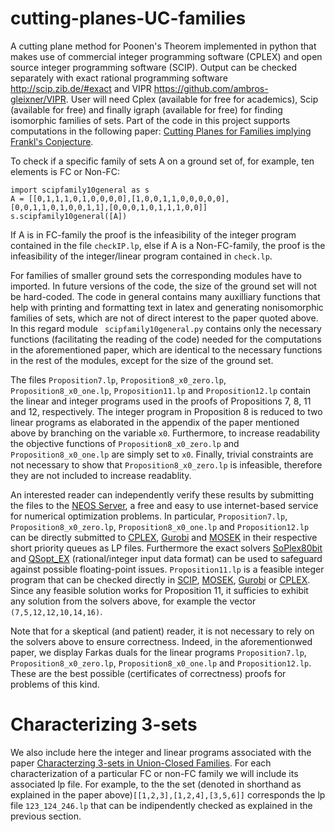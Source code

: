 # cutting-planes-UC-families
A cutting plane method for Poonen's Theorem implemented in python that makes use of commercial integer programming software (CPLEX) and open source integer programming software (SCIP). Output can be checked separately with exact rational programming software http://scip.zib.de/#exact and VIPR https://github.com/ambros-gleixner/VIPR. 
User will need Cplex (available for free for academics), Scip (available for free) and finally igraph (available for free) for finding isomorphic families of sets. 
Part of the code in this project supports computations in the following paper: [Cutting Planes for Families implying Frankl's Conjecture](https://arxiv.org/abs/1702.05947). 

To check if a specific family of sets A on a ground set of, for example, ten elements is FC or Non-FC: 
```
import scipfamily10general as s
A = [[0,1,1,1,0,1,0,0,0,0],[1,0,0,1,1,0,0,0,0,0],[0,0,1,1,0,1,0,0,1,1],[0,0,0,1,0,1,1,1,0,0]]
s.scipfamily10general([A])
```
If A is in FC-family the proof is the infeasibility of the integer program contained in the file ```checkIP.lp```, else if A is a Non-FC-family, the proof is the infeasibility of the integer/linear program contained in ```check.lp```.


For families of smaller ground sets the corresponding modules have to imported. In future versions of the code, the size of the ground set will not be hard-coded. The code in general contains many auxilliary functions that help with printing and formatting text in latex and generating nonisomorphic families of sets, which are not of direct interest to the paper quoted above. In this regard module ``` scipfamily10general.py``` contains only the necessary functions (facilitating the reading of the code) needed for the computations in the aforementioned paper, which are identical to the necessary functions in the rest of the modules, except for the size of the ground set.


The files ```Proposition7.lp```, ```Proposition8_x0_zero.lp```, ```Proposition8_x0_one.lp```, ```Proposition11.lp``` and ```Proposition12.lp``` contain the linear and integer programs used in the proofs of Propositions 7, 8, 11 and 12, respectively. The integer program in Proposition 8 is reduced to two linear programs as elaborated in the appendix of the paper mentioned above by branching on the variable ```x0```.  Furthermore, to increase readability the objective functions of ```Proposition8_x0_zero.lp``` and ```Proposition8_x0_one.lp``` are simply set to ```x0```. Finally, trivial constraints are not necessary to show that ```Proposition8_x0_zero.lp``` is infeasible, therefore they are not included to increase readablity. 

An interested reader can independently verify these results by submitting the files to the [NEOS Server](https://neos-server.org/neos/), a free and easy to use internet-based service for numerical optimization problems. In particular, ```Proposition7.lp```, ```Proposition8_x0_zero.lp```, ```Proposition8_x0_one.lp``` and ```Proposition12.lp``` can be directly submitted to
[CPLEX](https://neos-server.org/neos/solvers/lp:CPLEX/LP.html), [Gurobi](https://neos-server.org/neos/solvers/lp:Gurobi/LP.html) and [MOSEK](https://neos-server.org/neos/solvers/lp:MOSEK/LP.html) in their respective short priority queues as LP files. Furthermore the exact solvers [SoPlex80bit](https://neos-server.org/neos/solvers/lp:SoPlex80bit/LP.html) and [QSopt_EX](https://neos-server.org/neos/solvers/milp:qsopt_ex/LP.html) (rational/integer input data format) can be used to safeguard against possible floating-point issues. ```Proposition11.lp``` is a feasible integer program that can be checked directly in [SCIP](https://neos-server.org/neos/solvers/milp:scip/CPLEX.html), [MOSEK](https://neos-server.org/neos/solvers/milp:MOSEK/LP.html), [Gurobi](https://neos-server.org/neos/solvers/milp:Gurobi/LP.html) or [CPLEX](https://neos-server.org/neos/solvers/milp:CPLEX/LP.html). Since any feasible solution works for Proposition 11, it sufficies to exhibit any solution from the solvers above, for example the vector ```(7,5,12,12,10,14,16)```.

Note that for a skeptical (and patient) reader, it is not necessary to rely on the solvers above to ensure correctness. Indeed, in the aforementionwed paper, we display Farkas duals for the linear programs ```Proposition7.lp```, ```Proposition8_x0_zero.lp```, ```Proposition8_x0_one.lp``` and ```Proposition12.lp```. These are the best possible (certificates of correctness) proofs for problems of this kind.  
# Characterizing 3-sets 
We also include here the integer and linear programs associated with the paper [Characterzing 3-sets in Union-Closed Families](https://arxiv.org/abs/1903.02317). For each characterization of a particular FC or non-FC family we will include its associated lp file. For example, to the the set (denoted in shorthand as explained in the paper above)``[[1,2,3],[1,2,4],[3,5,6]]`` corresponds the lp file ``123_124_246.lp`` that can be indipendently checked as explained in the previous section.
